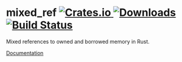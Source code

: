 # mixed_ref [![Crates.io][crate-badge] ![Downloads][crate-dl]][crate] [![Build Status][travis-badge]][travis]

Mixed references to owned and borrowed memory in Rust.

[Documentation][crate-doc]

[crate]:       https://crates.io/crates/mixed_ref
[crate-dl]:    https://img.shields.io/crates/d/mixed_ref.svg
[crate-doc]:   https://docs.rs/mixed_ref/
[crate-badge]: https://img.shields.io/crates/v/mixed_ref.svg

[travis]:       https://travis-ci.org/nvzqz/mixed-ref-rs
[travis-badge]: https://api.travis-ci.org/nvzqz/mixed-ref.svg?branch=master
